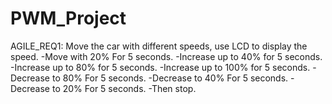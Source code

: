 # PWM_Project
AGILE_REQ1: Move the car with different speeds, use LCD to display the speed. -Move with 20% For 5 seconds. -Increase up to 40% for 5 seconds. -Increase up to 80% for 5 seconds. -Increase up to 100% for 5 seconds. -Decrease to 80% For 5 seconds. -Decrease to 40% For 5 seconds. -Decrease to 20% For 5 seconds. -Then stop.
